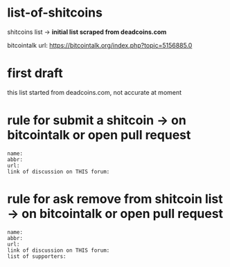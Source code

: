 # list-of-shitcoins
shitcoins list -> __initial list scraped from deadcoins.com__

bitcointalk url: https://bitcointalk.org/index.php?topic=5156885.0


# first draft
this list started from deadcoins.com, not accurate at moment

# rule for submit a shitcoin -> on bitcointalk or open pull request
```
name:
abbr:
url:
link of discussion on THIS forum:
```

# rule for ask remove from shitcoin list -> on bitcointalk or open pull request
```
name:
abbr:
url:
link of discussion on THIS forum:
list of supporters:
```

